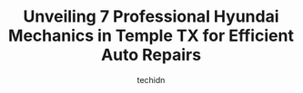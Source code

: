 ---
layout: ampstory
image: https://images.unsplash.com/photo-1610205296127-02e7366806e4?ixlib=rb-4.0.3&ixid=MnwxMjA3fDB8MHxwaG90by1wYWdlfHx8fGVufDB8fHx8&auto=format&fit=crop&w=640&h=853&q=80
author: techidn
featured: false
description: When it comes to maintaining and repairing your vehicle in Temple TX, USA, you deserve nothing but the best. Thats why the 7 best Hyundai Mechanic in the area are here to offer their expert
title: Unveiling 7 Professional Hyundai Mechanics in Temple TX for Efficient Auto Repairs
cover:
   title: Unveiling 7 Professional Hyundai Mechanics in Temple TX for Efficient Auto Repairs
   subtitle: Rickpate
   background: https://images.unsplash.com/photo-1610205296127-02e7366806e4?ixlib=rb-4.0.3&ixid=MnwxMjA3fDB8MHxwaG90by1wYWdlfHx8fGVufDB8fHx8&auto=format&fit=crop&w=640&h=853&q=80

pages: 
 - layout: thirds
   top: <h1>#1 Quick Wrench Automotive</h1>
   bottom: "<p>The friendly staff / owner was able to perform an important maintenance repair on my vehicle.  The online price quote system was very neat and shows complete transparency</p>"
   background: https://www.knot35.com/toplist/wp-content/uploads/2023/06/best-hyundai-mechanic-1-in-temple-tx-1685832821.jpeg
   backgroundblur: true
 - layout: thirds
   top: <h1>#2 Troys Auto Care</h1>
   bottom: "<p>1818 W Ave M, Temple, TX 76504, United States</p>"
   background: https://www.knot35.com/toplist/wp-content/uploads/2023/06/best-hyundai-mechanic-2-in-temple-tx-1685832821.jpeg
   cta:
      link: https://www.knot35.com/toplist/unveiling-7-professional-hyundai-mechanics-in-temple-tx-for-efficient-auto-repairs/
      text: Unveiling 7 Professional Hyundai Mechanics in Temple TX for Efficient Auto Repairs
 - layout: thirds
   top: <h1>#3 HIX AUTO & TIRE</h1>
   bottom: "<p>2912 W Avenue K, Temple, TX 76504, United States</p>"
   background: https://www.knot35.com/toplist/wp-content/uploads/2023/06/best-hyundai-mechanic-3-in-temple-tx-1685832822.jpeg
   cta:
      link: https://www.knot35.com/toplist/unveiling-7-professional-hyundai-mechanics-in-temple-tx-for-efficient-auto-repairs/
      text: Unveiling 7 Professional Hyundai Mechanics in Temple TX for Efficient Auto Repairs
 - layout: thirds
   top: <h1>#4 Adrians Garage</h1>
   bottom: "<p>5225 S 31st St, Temple, TX 76502, United States</p>"
   background: https://images.unsplash.com/photo-1522441815192-d9f04eb0615c?ixlib=rb-4.0.3&ixid=MnwxMjA3fDB8MHxwaG90by1wYWdlfHx8fGVufDB8fHx8&auto=format&fit=crop&w=640&h=853&q=80
   cta:
      link: https://www.knot35.com/toplist/unveiling-7-professional-hyundai-mechanics-in-temple-tx-for-efficient-auto-repairs/
      text: Unveiling 7 Professional Hyundai Mechanics in Temple TX for Efficient Auto Repairs
 - layout: thirds
   top: <h1>#5 Precision Tune Auto Care</h1>
   bottom: "<p>4707 S 31st St, Temple, TX 76502, United States</p>"
   background: https://images.unsplash.com/photo-1602536052359-ef94c21c5948?ixlib=rb-4.0.3&ixid=MnwxMjA3fDB8MHxwaG90by1wYWdlfHx8fGVufDB8fHx8&auto=format&fit=crop&w=640&h=853&q=80
   cta:
      link: https://www.knot35.com/toplist/unveiling-7-professional-hyundai-mechanics-in-temple-tx-for-efficient-auto-repairs/
      text: Unveiling 7 Professional Hyundai Mechanics in Temple TX for Efficient Auto Repairs
 - layout: thirds
   top: <h1>#6 Wiseners Auto Clinic, LLC</h1>
   bottom: "<p>3321 Parkway Dr, Temple, TX 76504, United States</p>"
   background: https://images.unsplash.com/photo-1618556658017-fd9c732d1360?ixlib=rb-4.0.3&ixid=MnwxMjA3fDB8MHxwaG90by1wYWdlfHx8fGVufDB8fHx8&auto=format&fit=crop&w=640&h=853&q=80
   cta:
      link: https://www.knot35.com/toplist/unveiling-7-professional-hyundai-mechanics-in-temple-tx-for-efficient-auto-repairs/
      text: Unveiling 7 Professional Hyundai Mechanics in Temple TX for Efficient Auto Repairs
 - layout: thirds
   top: <h1>#7 Sure Shot Automotive</h1>
   bottom: "<p>411 S 31st St, Temple, TX 76504, United States</p>"
   background: https://images.unsplash.com/photo-1484589065579-248aad0d8b13?ixlib=rb-4.0.3&ixid=MnwxMjA3fDB8MHxwaG90by1wYWdlfHx8fGVufDB8fHx8&auto=format&fit=crop&w=640&h=853&q=80
   cta:
      link: https://www.knot35.com/toplist/unveiling-7-professional-hyundai-mechanics-in-temple-tx-for-efficient-auto-repairs/
      text: Unveiling 7 Professional Hyundai Mechanics in Temple TX for Efficient Auto Repairs
 - layout: thirds
   middle: Continue reading...
   background: https://images.unsplash.com/photo-1510906594845-bc082582c8cc?ixlib=rb-4.0.3&ixid=MnwxMjA3fDB8MHxwaG90by1wYWdlfHx8fGVufDB8fHx8&auto=format&fit=crop&w=640&h=853&q=80
   cta:
      link: https://www.knot35.com/toplist/unveiling-7-professional-hyundai-mechanics-in-temple-tx-for-efficient-auto-repairs/
      text: Unveiling 7 Professional Hyundai Mechanics in Temple TX for Efficient Auto Repairs
      
---